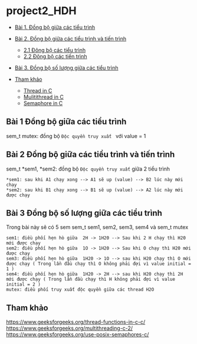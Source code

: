 # project2_HDH
- [Bài 1. Đồng bộ giữa các tiểu trình ]()
- [Bài 2.  Đồng bộ giữa các tiểu trình và tiến trình]()

   - [2.1 Đông bộ các tiểu trình]()
   - [2.2 Đông bộ các tiến trình]()
- [Bài 3. Đồng bộ số lượng giữa các tiểu trình ]()
- [Tham khảo]() 
 
   - [Thread in C]()
   - [Mulitithread in C](https://www.geeksforgeeks.org/multithreading-c-2/)
   - [Semaphore in C]()


## Bài 1 Đồng bộ giữa các tiểu trình
sem_t mutex: đồng bộ `Độc quyền truy xuất ` với value = 1
## Bài 2 Đồng bộ giữa các tiểu trình và tiến trình
sem_t *sem1, *sem2: đồng bộ `Độc quyền truy xuất` giữa 2 tiểu trình
```
*sem1: sau khi A1 chạy xong --> A1 sẽ up (value) --> B2 lúc này mới chạy 
*sem2: sau khi B1 chạy xong --> B1 sẽ up (value) --> A2 lúc này mới được chạy
```
## Bài 3 Đồng bộ số lượng giữa các tiểu trình
Trong bài này sẽ có 5 sem
sem_t sem1, sem2, sem3, sem4 và sem_t mutex

```
sem1: điều phối hẹn hò giữa  2H -> 1H20 --> Sau khi 2 H chạy thì H20 mới được chạy
sem2: điều phối hẹn hò giữa  1O -> 1H20 --> Sau khi O chạy thì H20 mới được chạy
sem3: điều phối hẹn hò giữa  1H20 -> 1O --> sau khi H20 chạy thì O mới được chạy ( Trong lần đầu chạy thì O không phải đợi vì value initial = 1 )
sem4: điều phối hẹn hò giữa  1H20 -> 2H --> sau khi H20 chạy thì 2H mới được chạy ( Trong lần đầu chạy thì H không phải đợi vì value initial = 2 )
mutex: điều phối truy xuất độc quyền giữa các thread H2O 
```
## Tham khảo
https://www.geeksforgeeks.org/thread-functions-in-c-c/
https://www.geeksforgeeks.org/multithreading-c-2/
https://www.geeksforgeeks.org/use-posix-semaphores-c/
